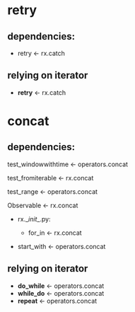 # retry
## dependencies:

- retry <- rx.catch

## relying on iterator
- __retry__ <- rx.catch


# concat
## dependencies:

test_windowwithtime <- operators.concat

test_fromiterable <- rx.concat

test_range <- operators.concat

Observable <- rx.concat

- rx.\__init__.py: 

    - for_in <- rx.concat
- start_with <- operators.concat

## relying on iterator
- __do_while__ <- operators.concat
- __while_do__ <- operators.concat
- __repeat__ <- operators.concat
